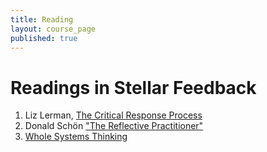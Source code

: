 ```yaml
---
title: Reading
layout: course_page
published: true
---
```


# Readings in Stellar Feedback

1. Liz Lerman, [The Critical Response Process](http://www.lizlerman.com/crpLL.html)
2. Donald Schön ["The Reflective Practitioner"](http://infed.org/mobi/donald-schon-learning-reflection-change/)
3. [Whole Systems Thinking](http://www.csh.umn.edu/wsh/prod/groups/ahc/@pub/@ahc/@csh/@wsh/documents/content/ahc_content_199136.pdf)






